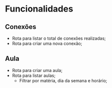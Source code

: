 # Funcionalidades

## Conexões

 - Rota para listar o total de conexões realizadas;
 - Rota para criar uma nova conexão;


## Aula

 - Rota para criar uma aula;
 - Rota para listar aulas;
   - Filtrar por matéria, dia da semana e horário;
